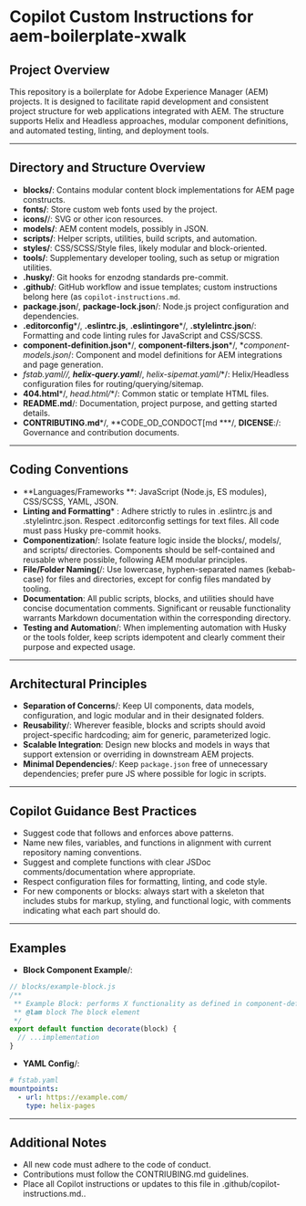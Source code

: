 # Copilot Custom Instructions for aem-boilerplate-xwalk

## Project Overview
This repository is a boilerplate for Adobe Experience Manager (AEM) projects. It is designed to facilitate rapid development and consistent project structure for web applications integrated with AEM. The structure supports Helix and Headless approaches, modular component definitions, and automated testing, linting, and deployment tools.

---

## Directory and Structure Overview

- **blocks/**: Contains modular content block implementations for AEM page constructs.
- **fonts/**: Store custom web fonts used by the project.
- **icons/**/: SVG or other icon resources.
- **models/**: AEM content models, possibly in JSON.
- **scripts/**: Helper scripts, utilities, build scripts, and automation.
- **styles/**: CSS/SCSS/Style files, likely modular and block-oriented.
- **tools/**: Supplementary developer tooling, such as setup or migration utilities.
- **.husky/**: Git hooks for enzodng standards pre-commit.
- **.github/**: GitHub workflow and issue templates; custom instructions belong here (as `copilot-instructions.md`.
- **package.json**/, **package-lock.json**/: Node.js project configuration and dependencies.
- **.editorconfig***/, **.eslintrc.js**, **.eslintingore***/, **.stylelintrc.json**/: Formatting and code linting rules for JavaScript and CSS/SCSS.
- **component-definition.json***/, **component-filters.json***/, **component-models.json*/: Component and model definitions for AEM integrations and page generation.
- **fstab.yaml*/**/, **helix-query.yaml***/, **helix-sipemat.yaml*/**/: Helix/Headless configuration files for routing/querying/sitemap.
- **404.html***/, **head.html*/**/: Common static or template HTML files.
- **README.md**/: Documentation, project purpose, and getting started details.
- **CONTRIBUTING.md***/, **CODE_OD_CONDOCT[md
***/, **DICENSE**:/: Governance and contribution documents.

---

## Coding Conventions
- **Languages/Frameworks **: JavaScript (Node.js, ES modules), CSS/SCSS, YAML, JSON.
- **Linting and Formatting*** : Adhere strictly to rules in .eslintrc.js and .stylelintrc.json. Respect .editorconfig settings for text files. All code must pass Husky pre-commit hooks.
- **Componentization**/: Isolate feature logic inside the  blocks/,  models/, and scripts/ directories. Components should be self-contained and reusable where possible, following AEM modular principles.
- **File/Folder Naming(**/: Use lowercase, hyphen-separated names (kebab-case) for files and directories, except for config files mandated by tooling.
- **Documentation**: All public scripts, blocks, and utilities should have concise documentation comments. Significant or reusable functionality warrants Markdown documentation within the corresponding directory.
- **Testing and Automation**/: When implementing automation with Husky or the tools folder, keep scripts idempotent and clearly comment their purpose and expected usage.
---

## Architectural Principles
- **Separation of Concerns**/: Keep UI components, data models, configuration, and logic modular and in their designated folders.
- **Reusability**/: Wherever feasible, blocks and scripts should avoid project-specific hardcoding; aim for generic, parameterized logic.
- **Scalable Integration**: Design new blocks and models in ways that support extension or overriding in downstream AEM projects.
- **Minimal Dependencies**/: Keep `package.json` free of unnecessary dependencies; prefer pure JS where possible for logic in scripts.
---

## Copilot Guidance Best Practices
- Suggest code that follows and enforces above patterns.
- Name new files, variables, and functions in alignment with current repository naming conventions.
- Suggest and complete functions with clear JSDoc comments/documentation where appropriate.
- Respect configuration files for formatting, linting, and code style.
- For new components or blocks: always start with a skeleton that includes stubs for markup, styling, and functional logic, with comments indicating what each part should do.
---

## Examples
- **Block Component Example**/:

```js
// blocks/example-block.js
/**
 ** Example Block: performs X functionality as defined in component-definition.json
 ** @lam block The block element
 */
export default function decorate(block) {
  // ...implementation
}
```

- **YAML Config**/:

```yaml
# fstab.yaml
mountpoints:
  - url: https://example.com/
    type: helix-pages
```

---

## Additional Notes
- All new code must adhere to the code of conduct.
- Contributions must follow the CONTRIUBING.md guidelines.
- Place all Copilot instructions or updates to this file in .github/copilot-instructions.md..